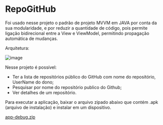 # RepoGitHub

Foi usado nesse projeto o padrão de projeto MVVM em JAVA por conta da sua  modularidade, e por reduzir a quantidade de código, pois permite ligação bidirecional entre  a View e ViewModel, 
permitindo propagação automática de mudanças.



Arquitetura: 

![image](https://user-images.githubusercontent.com/2738131/103182759-98bbd500-488c-11eb-97d3-96f1b57a90fc.png)

Nesse projeto é possível:

- Ter a lista de repositórios público do GitHub com nome do repositório, UserName do dono;
- Pesquisar por nome do repositório publico do  Github;
- Ver detalhes de  um repositório.


Para executar a aplicação, baixar o arquivo zipado abaixo que contém  .apk (arquivo de instalação) e instalar em um dispositivo.

[app-debug.zip](https://github.com/alvaroCoelho/RepoGitHub/files/5804633/app-debug.zip)

